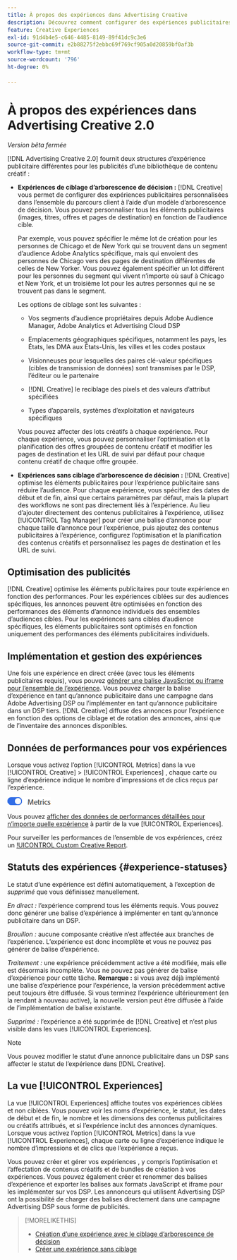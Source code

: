 ```yaml
---
title: À propos des expériences dans Advertising Creative
description: Découvrez comment configurer des expériences publicitaires personnalisées et optimiser les éléments publicitaires en fonction des performances.
feature: Creative Experiences
exl-id: 91d4b4e5-c646-4485-8149-89f41dc9c3e6
source-git-commit: e2b88275f2ebbc69f769cf905a0d20859bf0af3b
workflow-type: tm+mt
source-wordcount: '796'
ht-degree: 0%

---
```


# À propos des expériences dans Advertising Creative 2.0

*Version bêta fermée*

<!-- Revisit Description metadata  -->

<!-- MORE -->

[!DNL Advertising Creative 2.0] fournit deux structures d’expérience publicitaire différentes pour les publicités d’une bibliothèque de contenu créatif <!-- can use a single library only --> :

* **Expériences de ciblage d’arborescence de décision :** [!DNL Creative] vous permet de configurer des expériences publicitaires personnalisées dans l’ensemble du parcours client à l’aide d’un modèle d’arborescence de décision. Vous pouvez personnaliser tous les éléments publicitaires (images, titres, offres et pages de destination) en fonction de l’audience cible.

  Par exemple, vous pouvez spécifier le même lot de création pour les personnes de Chicago et de New York qui se trouvent dans un segment d’audience Adobe Analytics spécifique, mais qui envoient des personnes de Chicago vers des pages de destination différentes de celles de New Yorker. Vous pouvez également spécifier un lot différent pour les personnes du segment qui vivent n’importe où sauf à Chicago et New York, et un troisième lot pour les autres personnes qui ne se trouvent pas dans le segment.

  Les options de ciblage sont les suivantes :

   * Vos segments d’audience propriétaires depuis Adobe Audience Manager, Adobe Analytics et Advertising Cloud DSP

   * Emplacements géographiques spécifiques, notamment les pays, les États, les DMA aux États-Unis, les villes et les codes postaux

   * Visionneuses pour lesquelles des paires clé-valeur spécifiques (cibles de transmission de données) sont transmises par le DSP, l’éditeur ou le partenaire

   * [!DNL Creative] le reciblage des pixels et des valeurs d’attribut spécifiées

   * Types d’appareils, systèmes d’exploitation et navigateurs spécifiques

  Vous pouvez affecter des lots créatifs à chaque expérience. Pour chaque expérience, vous pouvez personnaliser l’optimisation et la planification des offres groupées de contenu créatif et modifier les pages de destination et les URL de suivi par défaut<!-- and any flexible attributes --> pour chaque contenu créatif de chaque offre groupée.

* **Expériences sans ciblage d’arborescence de décision :** [!DNL Creative] optimise les éléments publicitaires pour l’expérience publicitaire sans réduire l’audience.<!-- For first-party creatives, [!DNL Creative] serves the ads. --> Pour chaque expérience, vous spécifiez des dates de début et de fin, ainsi que certains paramètres par défaut, mais la plupart des workflows ne sont pas directement liés à l’expérience. Au lieu d’ajouter directement des contenus publicitaires à l’expérience, utilisez [!UICONTROL Tag Manager] pour créer une balise d’annonce pour chaque taille d’annonce pour l’expérience, puis ajoutez des contenus publicitaires à l’expérience, configurez l’optimisation et la planification des contenus créatifs et personnalisez les pages de destination et les URL de suivi.

## Optimisation des publicités

<!-- MORE -->
[!DNL Creative] optimise les éléments publicitaires pour toute expérience en fonction des performances. Pour les expériences ciblées sur des audiences spécifiques, les annonces peuvent être optimisées en fonction des performances des éléments d’annonce individuels des ensembles d’audiences cibles. Pour les expériences sans cibles d’audience spécifiques, les éléments publicitaires sont optimisés en fonction uniquement des performances des éléments publicitaires individuels.

## Implémentation et gestion des expériences

Une fois une expérience en direct créée (avec tous les éléments publicitaires requis), vous pouvez [générer une balise JavaScript ou iframe pour l’ensemble de l’expérience](experience-tag-export.md). Vous pouvez charger la balise d’expérience en tant qu’annonce publicitaire dans une campagne dans Adobe Advertising DSP ou l’implémenter en tant qu’annonce publicitaire dans un DSP tiers. [!DNL Creative] diffuse des annonces pour l’expérience en fonction des options de ciblage et de rotation des annonces, ainsi que de l’inventaire des annonces disponibles.

## Données de performances pour vos expériences

Lorsque vous activez l’option [!UICONTROL Metrics] dans la vue [!UICONTROL Creative] > [!UICONTROL Experiences] , chaque carte ou ligne d’expérience indique le nombre d’impressions et de clics reçus par l’expérience.

![Option Mesures](/help/creative/assets/metrics-option.png "Option Mesures")

<!-- insert screen shot of Metrics option?  If not, then add instructions elsewhere -->

<!-- I don't see this as of 1/9; why only in the table view?   You can also add conversion columns in the table view. -->

Vous pouvez [afficher des données de performances détaillées pour n’importe quelle expérience](experience-performance-details.md) à partir de la vue [!UICONTROL Experiences].

Pour surveiller les performances de l’ensemble de vos expériences, créez un [!UICONTROL Custom Creative Report](/help/creative/report-custom-creative.md).

## Statuts des expériences {#experience-statuses}

<!-- verify that these are all still the same -->

Le statut d’une expérience est défini automatiquement, à l’exception de *supprimé* que vous définissez manuellement.

*En direct :* l’expérience comprend tous les éléments requis. Vous pouvez donc générer une balise d’expérience à implémenter en tant qu’annonce publicitaire dans un DSP. <!-- A live experience may be scheduled to start in the future -->

*Brouillon :* aucune composante créative n’est affectée aux branches de l’expérience. L’expérience est donc incomplète et vous ne pouvez pas générer de balise d’expérience.

*Traitement :* une expérience précédemment active a été modifiée, mais elle est désormais incomplète. Vous ne pouvez pas générer de balise d’expérience pour cette tâche. **Remarque :** si vous avez déjà implémenté une balise d’expérience pour l’expérience, la version précédemment active peut toujours être diffusée. Si vous terminez l’expérience ultérieurement (en la rendant à nouveau active), la nouvelle version peut être diffusée à l’aide de l’implémentation de balise existante.

*Supprimé :* l’expérience a été supprimée de [!DNL Creative] et n’est plus visible dans les vues [!UICONTROL Experiences].

>[!NOTE]
>
>Vous pouvez modifier le statut d’une annonce publicitaire dans un DSP sans affecter le statut de l’expérience dans [!DNL Creative].

## La vue [!UICONTROL Experiences]

La vue [!UICONTROL Experiences] affiche toutes vos expériences ciblées et non ciblées. Vous pouvez voir les noms d’expérience, le statut, les dates de début et de fin, le nombre et les dimensions des contenus publicitaires ou créatifs attribués, et si l’expérience inclut des annonces dynamiques. Lorsque vous activez l’option [!UICONTROL Metrics] dans la vue [!UICONTROL Experiences], chaque carte ou ligne d’expérience indique le nombre d’impressions et de clics que l’expérience a reçus.

Vous pouvez créer et gérer vos expériences , y compris l’optimisation et l’affectation de contenus créatifs et de bundles de création à vos expériences. Vous pouvez également créer et renommer des balises d’expérience et exporter les balises aux formats JavaScript et iframe pour les implémenter sur vos DSP. Les annonceurs qui utilisent Advertising DSP ont la possibilité de charger des balises directement dans une campagne Advertising DSP sous forme de publicités.

<!--
### Available actions

* [Download data within the view](experience-download-view.md)

        + [Assign and unassign creative bundles to a final node](/help/creative/experiences/experience-assign-creative-bundles.md)
* Experiences with decision tree targeting: [Create](/help/creative/experiences/experience-create-targeting.md) and [edit](/help/creative/experiences/experience-edit-targeting.md) experiences, [assign and unassign creative bundles](/help/creative/experiences/experience-assign-creative-bundles.md), [customize creative optimization and scheduling](/help/creative/experiences/experience-optimization-scheduling-targeting.md), and [customize the tracking URLs for creatives](/help/creative/experiences/experience-tracking-urls-targeting.md)

* Experiences without decision tree targeting: [Create](experience-create-no-targeting.md) and [edit](/help/creative/experiences/experience-edit-no-targeting.md)

* [Clone](experience-clone.md) an experience

* [Preview](experience-preview.md) an experience

* [Share a demo URL](experience-share-demo-url.md) for an experience

* [Export ad tags for an experience](experience-tag-export.md)

* [Delete](experience-delete.md) an experience

-->

<!-- You can add or remove labels for your experiences.-->

<!-- Add links to workflows once they're done -->

>[!MORELIKETHIS]
>
>* [Création d’une expérience avec le ciblage d’arborescence de décision](experience-create-targeting.md)
>* [Créer une expérience sans ciblage](experience-create-no-targeting.md)
